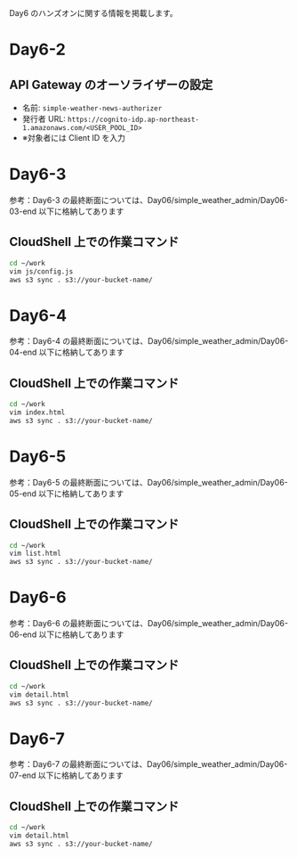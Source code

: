 Day6 のハンズオンに関する情報を掲載します。

# Day6-2
## API Gateway のオーソライザーの設定
* 名前: `simple-weather-news-authorizer`
* 発行者 URL: `https://cognito-idp.ap-northeast-1.amazonaws.com/<USER_POOL_ID>`
* ※対象者には Client ID を入力

# Day6-3
参考：Day6-3 の最終断面については、Day06/simple_weather_admin/Day06-03-end 以下に格納してあります
## CloudShell 上での作業コマンド
```bash
cd ~/work
vim js/config.js 
aws s3 sync . s3://your-bucket-name/
```

# Day6-4
参考：Day6-4 の最終断面については、Day06/simple_weather_admin/Day06-04-end 以下に格納してあります
## CloudShell 上での作業コマンド
```bash
cd ~/work
vim index.html
aws s3 sync . s3://your-bucket-name/
```

# Day6-5
参考：Day6-5 の最終断面については、Day06/simple_weather_admin/Day06-05-end 以下に格納してあります
## CloudShell 上での作業コマンド
```bash
cd ~/work
vim list.html
aws s3 sync . s3://your-bucket-name/
```

# Day6-6
参考：Day6-6 の最終断面については、Day06/simple_weather_admin/Day06-06-end 以下に格納してあります
## CloudShell 上での作業コマンド
```bash
cd ~/work
vim detail.html
aws s3 sync . s3://your-bucket-name/
```

# Day6-7
参考：Day6-7 の最終断面については、Day06/simple_weather_admin/Day06-07-end 以下に格納してあります
## CloudShell 上での作業コマンド
```bash
cd ~/work
vim detail.html
aws s3 sync . s3://your-bucket-name/
```